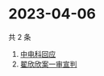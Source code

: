 # 2023-04-06

共 2 条

<!-- BEGIN ZHIHUSEARCH -->
<!-- 最后更新时间 Thu Apr 06 2023 00:10:01 GMT+0800 (China Standard Time) -->
1. [中电科回应](https://www.zhihu.com/search?q=中电科回应)
1. [翟欣欣案一审宣判](https://www.zhihu.com/search?q=翟欣欣案一审宣判)
<!-- END ZHIHUSEARCH -->
